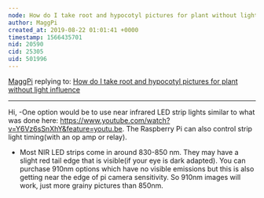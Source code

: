 ```yaml
---
node: How do I take root and hypocotyl pictures for plant without light influence
author: MaggPi
created_at: 2019-08-22 01:01:41 +0000
timestamp: 1566435701
nid: 20590
cid: 25305
uid: 501996
---
```




[MaggPi](../profile/MaggPi) replying to: [How do I take root and hypocotyl pictures for plant without light influence](../notes/Xing/08-20-2019/how-do-i-take-root-and-hypocotyl-pictures-for-plant-without-light-influence)

----
Hi, 
-One option would be to use near infrared LED strip lights  similar to what was done here: 
https://www.youtube.com/watch?v=Y6Vz6sSnXhY&feature=youtu.be.  The Raspberry Pi can also control strip light timing(with an op amp or relay). 
- Most NIR  LED strips come in around 830-850 nm.   They  may have a slight red tail edge that is visible(if your eye is dark adapted).   You can purchase 910nm options which have no visible emissions but this is also getting near the edge of pi camera sensitivity.    So 910nm images will work, just  more grainy pictures than 850nm.    